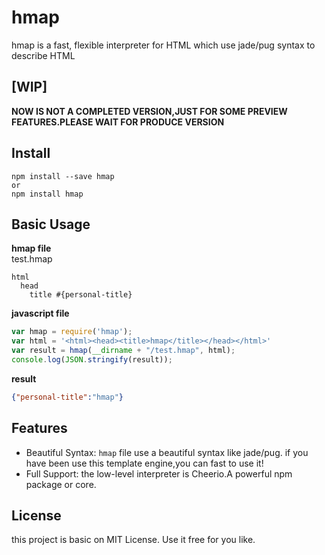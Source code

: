 # hmap
hmap is a fast, flexible interpreter for HTML which use jade/pug syntax to describe HTML

## [WIP]
**NOW IS NOT A COMPLETED VERSION,JUST FOR SOME PREVIEW FEATURES.PLEASE WAIT FOR PRODUCE VERSION**

## Install
```npm
npm install --save hmap
or
npm install hmap
```

## Basic Usage
**hmap file**  
test.hmap
```jade
html
  head
    title #{personal-title}
```

**javascript file**
```javascript
var hmap = require('hmap');
var html = '<html><head><title>hmap</title></head></html>'
var result = hmap(__dirname + "/test.hmap", html);
console.log(JSON.stringify(result));
```

**result**
```json
{"personal-title":"hmap"}
```

## Features
- Beautiful Syntax: `hmap` file use a beautiful syntax like jade/pug. if you have been use this template engine,you can fast to use it!
- Full Support: the low-level interpreter is Cheerio.A powerful npm package or core.

## License
this project is basic on MIT License. Use it free for you like.
